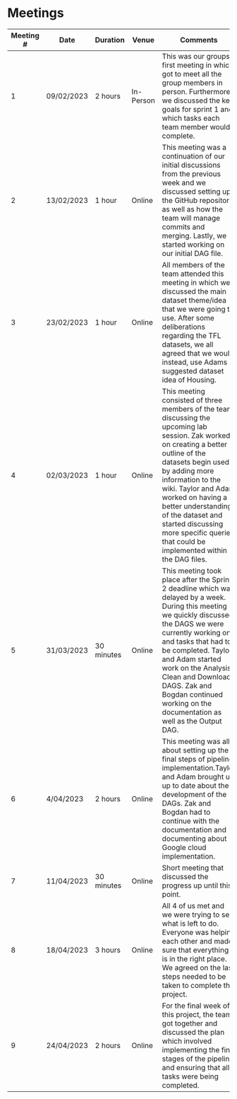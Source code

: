 # Meetings


| Meeting # | Date | Duration | Venue | Comments |
|-----------|------|----------|-------|----------|
| 1     | 09/02/2023 | 2 hours | In-Person | This was our groups first meeting in which got to meet all the group members in person. Furthermore, we discussed the key goals for sprint 1 and which tasks each team member would complete. |
| 2       | 13/02/2023 | 1 hour | Online | This meeting was a continuation of our initial discussions from the previous week and we discussed setting up the GitHub repository as well as how the team will manage commits and merging. Lastly, we started working on our initial DAG file. |
| 3 | 23/02/2023 | 1 hour  | Online | All members of the team attended this meeting in which we discussed the main dataset theme/idea that we were going to use. After some deliberations regarding the TFL datasets, we all agreed that we would instead, use Adams suggested dataset idea of Housing. |
| 4 | 02/03/2023 | 1 hour  | Online | This meeting consisted of three members of the team discussing the upcoming lab session. Zak worked on  creating a better outline of the datasets begin used by adding more information to the wiki. Taylor and Adam worked on having a better understanding  of the dataset and started discussing more specific queries that could be implemented within the DAG files.  |
| 5 | 31/03/2023 | 30 minutes  | Online | This meeting took place after the Sprint 2 deadline which was delayed by a week. During this meeting we quickly discussed the DAGS we were currently working on and tasks that had to be completed. Taylor and Adam started work on the Analysis, Clean and Download DAGS. Zak and Bogdan continued working on the documentation as well as the Output DAG. |
| 6 | 4/04/2023 | 2 hours  | Online | This meeting was all about setting up the final steps of pipeline implementation.Taylor and Adam brought us up to date about the development of the DAGs. Zak and Bogdan had to continue with the documentation and documenting about Google cloud implementation.|
| 7 | 11/04/2023 | 30 minutes  | Online | Short meeting that discussed the progress up until this point. |
| 8 | 18/04/2023 | 3 hours  | Online | All 4 of us met and we were trying to see what is left to do. Everyone was helping each other and made sure that everything is in the right place. We agreed on the last steps needed to be taken to complete the project.|
| 9 | 24/04/2023 | 2 hours  | Online | For the final week of this project, the team got together and discussed the plan which involved implementing the final stages of the pipeline and ensuring that all tasks were being completed. |

